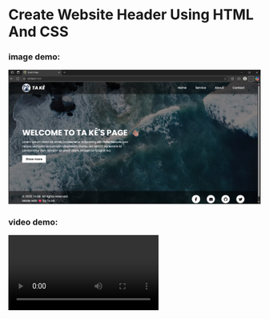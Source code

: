 # Create Website Header Using HTML And CSS
### image demo:
![image demo](01_lesson/demo/img_demo.png)


### video demo:
<video controls src="01_lesson/demo/vid_demo.mp4" title="Title"></video>